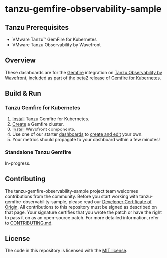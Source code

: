 
# tanzu-gemfire-observability-sample

## Tanzu Prerequisites
* VMware Tanzu™ GemFire for Kubernetes  
* VMware Tanzu Observability by Wavefront

## Overview
These dashboards are for the [Gemfire](https://gemfire.docs.pivotal.io/910/gemfire/about_gemfire.html) integration on [Tanzu Observability by Wavefront](https://tanzu.vmware.com/observability), included as part of the beta2 release of [Gemfire for Kubernetes](http://tgf.docs.pivotal.io/tgf/beta-2).

## Build & Run

### Tanzu Gemfire for Kubernetes
1. [Install](https://tgf.docs.pivotal.io/tgf/beta-2/install) Tanzu Gemfire for Kubernetes.
2. [Create](http://tgf.docs.pivotal.io/tgf/beta-2/create-and-delete.html) a Gemfire cluster.
3. [Install](http://tgf.docs.pivotal.io/tgf/beta-2/work-with-cluster.html#collect-metrics) Wavefront components.
4. Use one of our starter [dashboards](/dashboards) to [create and edit](https://docs.wavefront.com/ui_dashboards_v1.html#edit-and-save-a-dashboard) your own.
5. Your metrics should propagate to your dashboard within a few minutes!

### Standalone Tanzu Gemfire
In-progress.

## Contributing
The tanzu-gemfire-observability-sample project team welcomes contributions from the community. Before you start working with tanzu-gemfire-observability-sample, please
read our [Developer Certificate of Origin](https://cla.vmware.com/dco). All contributions to this repository must be
signed as described on that page. Your signature certifies that you wrote the patch or have the right to pass it on
as an open-source patch. For more detailed information, refer to [CONTRIBUTING.md](CONTRIBUTING.md).

## License
The code in this repository is licensed with the [MIT license](/LICENSE.txt).

